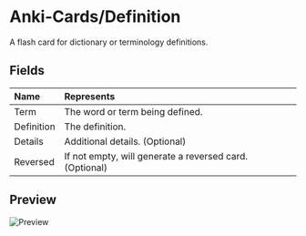# Anki-Cards/Definition
A flash card for dictionary or terminology definitions.

## Fields

|Name|Represents|
|:--|:--|
|Term|The word or term being defined.|
|Definition|The definition.|
|Details|Additional details. (Optional)|
|Reversed|If not empty, will generate a reversed card. (Optional)|

## Preview

![Preview](https://github.com/eth-p/Anki-Cards/raw/master/Definition/Preview.png)
